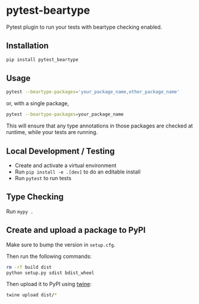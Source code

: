# pytest-beartype

Pytest plugin to run your tests with beartype checking enabled.

## Installation

```bash
pip install pytest_beartype
```

## Usage

```bash
pytest --beartype-packages='your_package_name,other_package_name'
```

or, with a single package,
```bash
pytest --beartype-packages=your_package_name
```

This will ensure that any type annotations in those packages are checked at
runtime, while your tests are running.

## Local Development / Testing

- Create and activate a virtual environment
- Run `pip install -e .[dev]` to do an editable install
- Run `pytest` to run tests

## Type Checking

Run `mypy .`

## Create and upload a package to PyPI

Make sure to bump the version in `setup.cfg`.

Then run the following commands:

```bash
rm -rf build dist
python setup.py sdist bdist_wheel
```

Then upload it to PyPI using [twine](https://twine.readthedocs.io/en/latest/#installation):

```bash
twine upload dist/*
```
